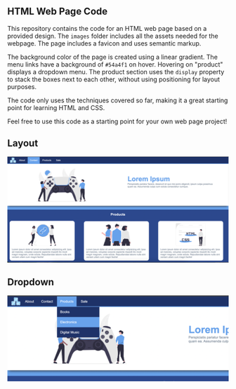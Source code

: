 </p><h2>HTML Web Page Code</h2><p>This repository contains the code for an HTML web page based on a provided design. The <code>images</code> folder includes all the assets needed for the webpage. The page includes a favicon and uses semantic markup.</p><p>The background color of the page is created using a linear gradient. The menu links have a background of <code>#54a4f1</code> on hover. Hovering on "product" displays a dropdown menu. The product section uses the <code>display</code> property to stack the boxes next to each other, without using positioning for layout purposes.</p><p>The code only uses the techniques covered so far, making it a great starting point for learning HTML and CSS.</p></div>
Feel free to use this code as a starting point for your own web page project!

## Layout

![mockup](designs/mockup1.png)

## Dropdown

![dropdown](designs/mockup2.png)
